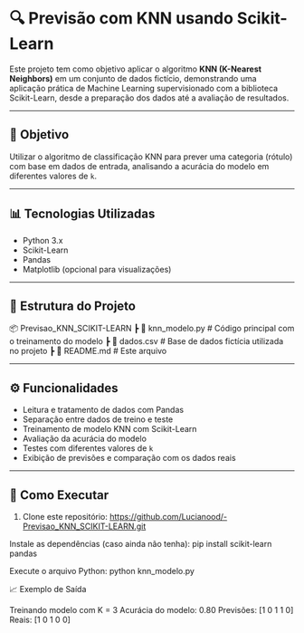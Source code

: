 # 🔍 Previsão com KNN usando Scikit-Learn

Este projeto tem como objetivo aplicar o algoritmo **KNN (K-Nearest Neighbors)** em um conjunto de dados fictício, demonstrando uma aplicação prática de Machine Learning supervisionado com a biblioteca Scikit-Learn, desde a preparação dos dados até a avaliação de resultados.

---

## 🧠 Objetivo

Utilizar o algoritmo de classificação KNN para prever uma categoria (rótulo) com base em dados de entrada, analisando a acurácia do modelo em diferentes valores de `k`.

---

## 📊 Tecnologias Utilizadas

- Python 3.x
- Scikit-Learn
- Pandas
- Matplotlib (opcional para visualizações)

---

## 📁 Estrutura do Projeto

📦 Previsao_KNN_SCIKIT-LEARN
┣ 📜 knn_modelo.py # Código principal com o treinamento do modelo
┣ 📄 dados.csv # Base de dados fictícia utilizada no projeto
┣ 📄 README.md # Este arquivo


---

## ⚙️ Funcionalidades

- Leitura e tratamento de dados com Pandas
- Separação entre dados de treino e teste
- Treinamento de modelo KNN com Scikit-Learn
- Avaliação da acurácia do modelo
- Testes com diferentes valores de `k`
- Exibição de previsões e comparação com os dados reais

---

## 🧪 Como Executar

1. Clone este repositório:
https://github.com/Lucianood/-Previsao_KNN_SCIKIT-LEARN.git

Instale as dependências (caso ainda não tenha):
pip install scikit-learn pandas

Execute o arquivo Python:
python knn_modelo.py

📈 Exemplo de Saída

Treinando modelo com K = 3
Acurácia do modelo: 0.80
Previsões: [1 0 1 1 0]
Reais:     [1 0 1 0 0]
